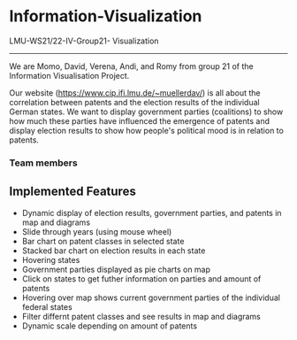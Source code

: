 # Information-Visualization 
LMU-WS21/22-IV-Group21- Visualization 
***
We are Momo, David, Verena, Andi, and Romy from group 21 of the Information Visualisation Project.

Our website (https://www.cip.ifi.lmu.de/~muellerdav/) is all about the correlation between patents and the election results of the individual German states. We want to display government parties (coalitions) to show how much these parties have influenced the emergence of patents and display election results to show how people's political mood is in relation to patents.


### Team members

## Implemented Features

- Dynamic display of election results, government parties, and patents in map and diagrams
- Slide through years (using mouse wheel)
- Bar chart on patent classes in selected state
- Stacked bar chart on election results in each state
- Hovering states
- Government parties displayed as pie charts on map
- Click on states to get futher information on parties and amount of patents
- Hovering over map shows current government parties of the individual federal states 
- Filter differnt patent classes and see results in map and diagrams
- Dynamic scale depending on amount of patents

